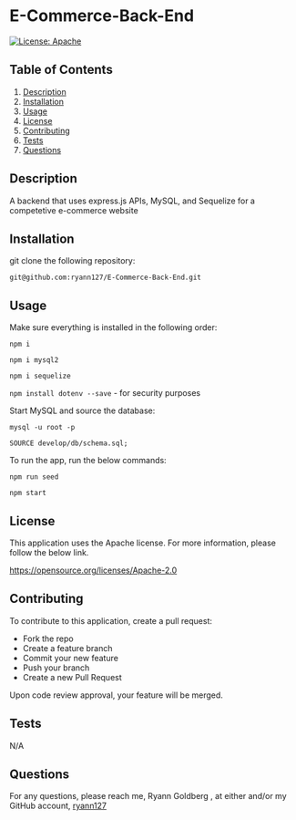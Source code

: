 # E-Commerce-Back-End

  [![License: Apache](https://img.shields.io/badge/License-Apache%202.0-blue.svg)](https://opensource.org/licenses/Apache-2.0)
  

## Table of Contents
1. [Description](#description)
2. [Installation](#installation)
3. [Usage](#usage)
4. [License](#license)
5. [Contributing](#contributing)
6. [Tests](#tests)
7. [Questions](#questions) 

## Description
 
 A backend that uses express.js APIs, MySQL, and Sequelize for a competetive e-commerce website

 ## Installation
git clone the following repository: 

    git@github.com:ryann127/E-Commerce-Back-End.git

 ## Usage
 
 Make sure everything is installed in the following order:

 ```npm i```

 ```npm i mysql2```

 ```npm i sequelize```

 ```npm install dotenv --save``` - for security purposes

 Start MySQL and source the database:

 ```mysql -u root -p```

 ```SOURCE develop/db/schema.sql;```

 To run the app, run the below commands: 

 ```npm run seed```

 ```npm start```

 ## License

 This application uses the Apache license. For more information, please follow the below link.

 https://opensource.org/licenses/Apache-2.0

 ## Contributing
 To contribute to this application, create a pull request:

- Fork the repo
- Create a feature branch
- Commit your new feature
- Push your branch
- Create a new Pull Request

Upon code review approval, your feature will be merged.

 ## Tests
 N/A

 ## Questions
 For any questions, please reach me, Ryann Goldberg , at either  and/or my GitHub account, [ryann127](https:/ryann127/github.com/)